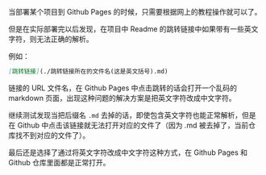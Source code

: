 当部署某个项目到 Github Pages 的时候，只需要根据网上的教程操作就可以了。

但是在实际部署完以后发现，在项目中 Readme 的跳转链接中如果带有一些英文字符，则无法正确的解析。

例如：

```markdown
[跳转链接](./跳转链接所在的文件名(这是英文括号).md)
```

链接的 URL 文件名，在 Github Pages 中点击跳转的话会打开一个乱码的 markdown 页面，出现这种问题的解决方案是把英文字符改成中文字符。

继续测试发现当把后缀名 ```.md``` 去掉的话，即使包含英文字符也能正常解析，但是在 Github 中点击该链接就无法打开对应的文件了（因为 .md 被去掉了，当前仓库找不到对应的文件了）。

最后还是选择了通过将英文字符改成中文字符这种方式，在 Github Pages 和 Github 仓库里面都是正常打开。